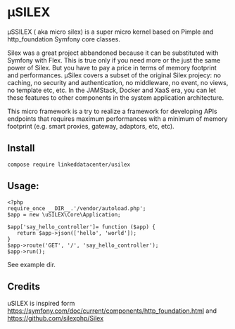 # µSILEX
µSSILEX ( aka micro silex)  is a super micro kernel based on Pimple and http_foundation Symfony core classes.

Silex was a great project abbandoned because it can be substituted with Symfony with Flex. This is true only if you need more or the 
just the same power of Silex.  But you have to pay a price in terms of memory footprint and performances. 
µSilex covers a subset of the original Silex projecy: no caching, no security and authentication, no middleware, no event,
no views, no template etc, etc. 
In the JAMStack, Docker and XaaS era, you can let these features to other components in the system application architecture.

This micro framework is a try to realize a framework for developing APIs endpoints that requires maximum performances
with a minimum of memory footprint (e.g. smart proxies, gateway, adaptors, etc, etc).


## Install

`compose require linkeddatacenter/usilex`

## Usage:

```
<?php
require_once __DIR__.'/vendor/autoload.php';
$app = new \uSILEX\Core\Application;

$app['say_hello_controller']= function ($app) {
   return $app->json(['hello', 'world']);
}
$app->route('GET', '/', 'say_hello_controller');
$app->run();
```

See example dir.

## Credits

uSILEX is inspired form https://symfony.com/doc/current/components/http_foundation.html
and https://github.com/silexphp/Silex
